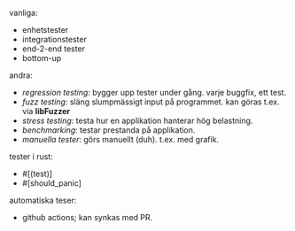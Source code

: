 vanliga:
- enhetstester
- integrationstester
- end-2-end tester
- bottom-up

andra:
- *regression testing*: bygger upp tester under gång. varje buggfix, ett test.
- *fuzz testing*: släng slumpmässigt input på programmet. kan göras t.ex. via **libFuzzer**
- *stress testing*: testa hur en applikation hanterar hög belastning.
- *benchmarking*: testar prestanda på applikation. 
- *manuella tester*: görs manuellt (duh). t.ex. med grafik.

tester i rust:
- #[(test)]
- #[should_panic]

automatiska teser:
- github actions; kan synkas med PR.